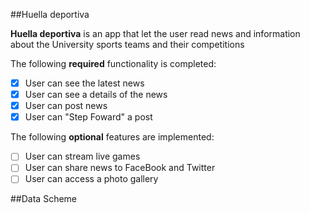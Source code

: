 ##Huella deportiva

**Huella deportiva** is an app that let the user read news and information about the University sports teams and their competitions

The following **required** functionality is completed:

- [x] User can see the latest news
- [x] User can see a details of the news
- [x] User can post news
- [x] User can "Step Foward" a post

The following **optional** features are implemented:

- [ ] User can stream live games
- [ ] User can share news to FaceBook and Twitter
- [ ] User can access a photo gallery 

##Data Scheme



